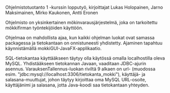 Ohjelmistotuotanto 1 -kurssin lopputyö, kirjoittajat Lukas Holopainen, Jarno Maksimainen, Mirko Kaukonen, Antti Eronen

Ohjelmisto on yksinkertainen mökinvarausjärjestelmä, joka on tarkoitettu mökkifirman työntekijöiden käyttöön.

Ohjelmaa on mahdollista ajaa, kun kaikki ohjelman luokat ovat samassa packagessa ja tietokantaan on onnistuneesti yhdistetty. Ajaminen tapahtuu käynnistämällä mokkiGUI-JavaFX-applikaatio.

SQL-tietokantaa käyttääkseen täytyy olla käytössä omalla localhostilla oleva MySQL. Yhdistääkseen tietokannan Javaan, vaaditaan JDBC-ajurin asennus.
VarauksenTallennus-luokan riviltä 9 alkaen on url- (muodossa esim. "jdbc:mysql://localhost:3306/tietokanta_mokki"), käyttäjä- ja salasana-muuttujat, johon täytyy 
kirjoittaa oma MySQL URL-osoite, käyttäjänimi ja salasana, jotta Java-koodi saa tietokantaan yhteyden. 
